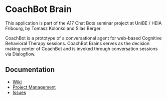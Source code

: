 # CoachBot Brain
This application is part of the A17 Chat Bots seminar project at UniBE / HEIA Fribourg, by Tomasz Kolonko and Silas Berger.

CoachBot is a prototype of a conversational agent for web-based Cognitive Behavioral Therapy sessions. CoachBot Brains serves as the decision making center of CoachBot and is invoked through conversation sessions via Dialogflow. 

## Documentation
- [Wiki](https://github.com/SilasBerger/coachbot-brain/wiki)
- [Project Management](https://github.com/SilasBerger/coachbot-brain/projects)
- [Issues](https://github.com/SilasBerger/coachbot-brain/issues)
